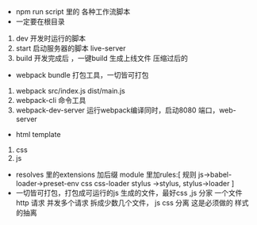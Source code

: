 - npm run script 里的 各种工作流脚本
- 一定要在根目录
1. dev 开发时运行的脚本
2. start 启动服务器的脚本
live-server 
3. build 开发完成后 ，一键build 生成上线文件
      压缩过后的 
- webpack bundle 打包工具，一切皆可打包
 1. webpack src/index.js  dist/main.js
 2. webpack-cli 命令工具
 3. webpack-dev-server 运行webpack编译同时，启动8080 端口，web-server
 - html template 
 1. css 
 2. js 
 - resolves 里的extensions 加后缀
 module 里加rules:[
     规则
     js->babel-loader->preset-env
     css css-loader
     stylus ->stylus,
     stylus->loader
 ]
 - 一切皆可打包，打包成可运行的js
 生成的文件，最好css ,js 分家
 一个文件 http 请求
 并发多个请求 拆成少数几个文件，
 js css 分离 这是必须做的
 样式的抽离

